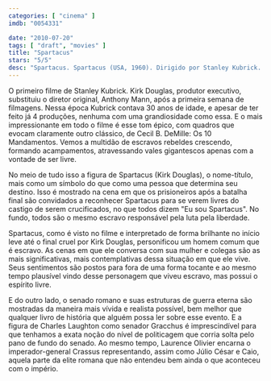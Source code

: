 ```yaml
---
categories: [ "cinema" ]
imdb: "0054331"

date: "2010-07-20"
tags: [ "draft", "movies" ]
title: "Spartacus"
stars: "5/5"
desc: "Spartacus. Spartacus (USA, 1960). Dirigido por Stanley Kubrick. Escrito por Dalton Trumbo, Howard Fast, Peter Ustinov, Calder Willingham. Com Kirk Douglas, Laurence Olivier, Jean Simmons, Charles Laughton, Peter Ustinov, John Gavin, Nina Foch, John Ireland, Herbert Lom."
---
```

O primeiro filme de Stanley Kubrick. Kirk Douglas, produtor executivo, substituiu o diretor original, Anthony Mann, após a primeira semana de filmagens. Nessa época Kubrick contava 30 anos de idade, e apesar de ter feito já 4 produções, nenhuma com uma grandiosidade como essa. E o mais impressionante em todo o filme é esse tom épico, com quadros que evocam claramente outro clássico, de Cecil B. DeMille: Os 10 Mandamentos. Vemos a multidão de escravos rebeldes crescendo, formando acampamentos, atravessando vales gigantescos apenas com a vontade de ser livre.

No meio de tudo isso a figura de Spartacus (Kirk Douglas), o nome-título, mais como um símbolo do que como uma pessoa que determina seu destino. Isso é mostrado na cena em que os prisioneiros após a batalha final são convidados a reconhecer Spartacus para se verem livres do castigo de serem crucificados, no que todos dizem "Eu sou Spartacus". No fundo, todos são o mesmo escravo responsável pela luta pela liberdade.

Spartacus, como é visto no filme e interpretado de forma brilhante no início leve até o final cruel por Kirk Douglas, personificou um homem comum que é escravo. As cenas em que ele conversa com sua mulher e colegas são as mais significativas, mais contemplativas dessa situação em que ele vive. Seus sentimentos são postos para fora de uma forma tocante e ao mesmo tempo plausível vindo desse personagem que viveu escravo, mas possui o espírito livre.

E do outro lado, o senado romano e suas estruturas de guerra eterna são mostradas da maneira mais vívida e realista possível, bem melhor que qualquer livro de história que alguém possa ler sobre esse evento. E a figura de Charles Laughton como senador Gracchus é imprescindível para que tenhamos a exata noção do nível de politicagem que corria solta pelo pano de fundo do senado. Ao mesmo tempo, Laurence Olivier encarna o imperador-general Crassus representando, assim como Júlio César e Caio, aquela parte da elite romana que não entendeu bem ainda o que aconteceu com o império.
